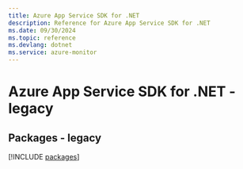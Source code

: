 ```yaml
---
title: Azure App Service SDK for .NET
description: Reference for Azure App Service SDK for .NET
ms.date: 09/30/2024
ms.topic: reference
ms.devlang: dotnet
ms.service: azure-monitor
---
```

# Azure App Service SDK for .NET - legacy
## Packages - legacy
[!INCLUDE [packages](app-service-index.md)]